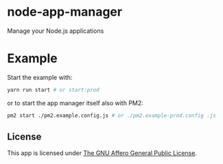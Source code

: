 # node-app-manager
Manage your Node.js applications

# Example

Start the example with:

```sh
yarn run start # or start:prod
```

or to start the app manager itself also with PM2:

```sh
pm2 start ./pm2.example.config.js # or ./pm2.example-prod.config .js
```

## License
This app is licensed under [The GNU Affero General Public License](LICENSE).